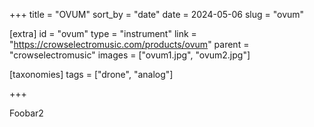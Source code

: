 +++
title = "OVUM"
sort_by = "date"
date = 2024-05-06
slug = "ovum"

[extra]
id = "ovum"
type = "instrument"
link = "https://crowselectromusic.com/products/ovum"
parent = "crowselectromusic"
images = ["ovum1.jpg", "ovum2.jpg"]

[taxonomies]
tags = ["drone", "analog"]

+++

Foobar2